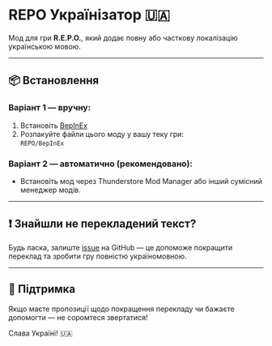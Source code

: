 # REPO Українізатор  🇺🇦

Мод для гри **R.E.P.O.**, який додає повну або часткову локалізацію українською мовою.

---

## 📦 Встановлення

### Варіант 1 — вручну:

1. Встановіть [BepInEx](https://thunderstore.io/c/repo/p/BepInEx/BepInExPack/)
2. Розпакуйте файли цього моду у вашу теку гри:  
   `REPO/BepInEx`

### Варіант 2 — автоматично (рекомендовано):

- Встановіть мод через Thunderstore Mod Manager або інший сумісний менеджер модів.

---

## ❗ Знайшли не перекладений текст?

Будь ласка, залиште [issue](https://https://github.com/yurasulima/repo-ua-mod/issues) на GitHub — це допоможе покращити переклад та зробити гру повністю україномовною.

---

## 💬 Підтримка

Якщо маєте пропозиції щодо покращення перекладу чи бажаєте допомогти — не соромтеся звертатися!

Слава Україні! 🇺🇦
